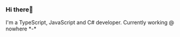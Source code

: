 
<h3 align="left">Hi there👋</h3>
I'm a TypeScript, JavaScript and C# developer. Currently working @ nowhere *-* 
